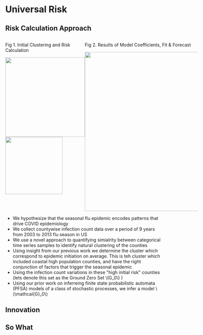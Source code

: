 # Universal Risk

##  Risk Calculation Approach
 <div style="width: 120%; overflow: hidden;">
 <div style="width: 250px; float: left;"> 
 <p> Fig 1. Initial Clustering and Risk Calculation</p>
 <img src="http://34.66.189.202:4567/uploads/urisk.png"  width="250"/>  
 <img src="http://34.66.189.202:4567/uploads/mc.png"  width="180"/>  
 </div>
    <div style="width: 500px; margin-left: 250px;">
     <p> Fig 2. Results of Model Coefficients, Fit & Forecast</p>
    <img src="http://34.66.189.202:4567/uploads/fig3.png" width="500"/> 
    </div>
</div>

+ We hypothesize that the seasonal flu epidemic encodes patterns that drive COVID epidemiology
+ We collect countywise infection count data over a period of 9 years from 2003 to 2013 flu season in US
+ We use a novel approach to quantifying simialrity between categorical time series samples to identify natural clustering of the counties
+ Using insight from our previous work we determine the cluster which correspond to epidemic initiation on average. This is teh cluster which included coastal high population  counties, and have the right conjunction of factors that trigger the seasonal epidemic
+ Using the infection count variations in these "high initial risk" counties (lets denote this set as the Ground Zero Set \\\(G_0\\\) )
+ Using our prior work on inferreing finite state probabilistic automata (PFSA) models of a class of stochastic processes, we infer a model \\\(\mathcal{G}_0\\\)

## Innovation

## So What

